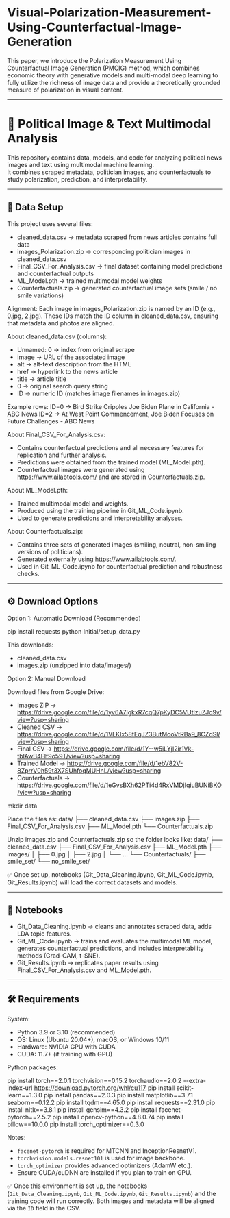# Visual-Polarization-Measurement-Using-Counterfactual-Image-Generation
This paper, we introduce the Polarization Measurement Using Counterfactual Image Generation (PMCIG) method, which combines economic theory with generative models and multi-modal deep learning to fully utilize the richness of image data and provide a theoretically grounded measure of polarization in visual content.

---------------------------------------------------------------------------------

# 📰 Political Image & Text Multimodal Analysis

This repository contains data, models, and code for analyzing political news images and text using multimodal machine learning.  
It combines scraped metadata, politician images, and counterfactuals to study polarization, prediction, and interpretability.

------------------------------------------------
📂 Data Setup
------------------------------------------------

This project uses several files:
- cleaned_data.csv → metadata scraped from news articles contains full data
- images_Polarization.zip → corresponding politician images in cleaned_data.csv
- Final_CSV_For_Analysis.csv → final dataset containing model predictions and counterfactual outputs
- ML_Model.pth → trained multimodal model weights
- Counterfactuals.zip → generated counterfactual image sets (smile / no smile variations)

Alignment:
Each image in images_Polarization.zip is named by an ID (e.g., 0.jpg, 2.jpg).
These IDs match the ID column in cleaned_data.csv, ensuring that metadata and photos are aligned.

About cleaned_data.csv (columns):
- Unnamed: 0 → index from original scrape
- image → URL of the associated image
- alt → alt-text description from the HTML
- href → hyperlink to the news article
- title → article title
- 0 → original search query string
- ID → numeric ID (matches image filenames in images.zip)

Example rows:
ID=0 → Bird Strike Cripples Joe Biden Plane in California - ABC News
ID=2 → At West Point Commencement, Joe Biden Focuses on Future Challenges - ABC News

About Final_CSV_For_Analysis.csv:
- Contains counterfactual predictions and all necessary features for replication and further analysis.
- Predictions were obtained from the trained model (ML_Model.pth).
- Counterfactual images were generated using https://www.ailabtools.com/ and are stored in Counterfactuals.zip.

About ML_Model.pth:
- Trained multimodal model and weights.
- Produced using the training pipeline in Git_ML_Code.ipynb.
- Used to generate predictions and interpretability analyses.

About Counterfactuals.zip:
- Contains three sets of generated images (smiling, neutral, non-smiling versions of politicians).
- Generated externally using https://www.ailabtools.com/.
- Used in Git_ML_Code.ipynb for counterfactual prediction and robustness checks.

------------------------------------------------
⚙️ Download Options
------------------------------------------------

Option 1: Automatic Download (Recommended)

pip install requests
python Initial/setup_data.py

 This downloads:
 - cleaned_data.csv
 - images.zip (unzipped into data/images/)

Option 2: Manual Download

Download files from Google Drive:
- Images ZIP → https://drive.google.com/file/d/1yv6A7IgkxR7cqQ7pKyDC5VUtlzuZJo9v/view?usp=sharing
- Cleaned CSV → https://drive.google.com/file/d/1VLKIx58fEqJZ3ButMooVtRBa9_8CZdSl/view?usp=sharing
- Final CSV → https://drive.google.com/file/d/1Y--w5iLYjI2ir1Vk-tblAwB4Flf9o59T/view?usp=sharing
- Trained Model → https://drive.google.com/file/d/1ebV82V-8ZprrV0h59t3X7SUhfoqMUHnL/view?usp=sharing
- Counterfactuals → https://drive.google.com/file/d/1eGvsBXh62PTi4d4RxVMDjIqiuBUNiBKO/view?usp=sharing

mkdir data

Place the files as:
data/
 ├── cleaned_data.csv
 ├── images.zip
 ├── Final_CSV_For_Analysis.csv
 ├── ML_Model.pth
 └── Counterfactuals.zip

Unzip images.zip and Counterfactuals.zip so the folder looks like:
data/
 ├── cleaned_data.csv
 ├── Final_CSV_For_Analysis.csv
 ├── ML_Model.pth
 ├── images/
 │    ├── 0.jpg
 │    ├── 2.jpg
 │    └── ...
 └── Counterfactuals/
      ├── smile_set/
      └── no_smile_set/

✅ Once set up, notebooks (Git_Data_Cleaning.ipynb, Git_ML_Code.ipynb, Git_Results.ipynb) will load the correct datasets and models.

------------------------------------------------
📑 Notebooks
------------------------------------------------

- Git_Data_Cleaning.ipynb → cleans and annotates scraped data, adds LDA topic features.
- Git_ML_Code.ipynb → trains and evaluates the multimodal ML model, generates counterfactual predictions, and includes interpretability methods (Grad-CAM, t-SNE).
- Git_Results.ipynb → replicates paper results using Final_CSV_For_Analysis.csv and ML_Model.pth.

------------------------------------------------
🛠 Requirements
------------------------------------------------

System:
- Python 3.9 or 3.10 (recommended)
- OS: Linux (Ubuntu 20.04+), macOS, or Windows 10/11
- Hardware: NVIDIA GPU with CUDA 
- CUDA: 11.7+ (if training with GPU)

Python packages:

pip install torch==2.0.1 torchvision==0.15.2 torchaudio==2.0.2 --extra-index-url https://download.pytorch.org/whl/cu117
pip install scikit-learn==1.3.0
pip install pandas==2.0.3
pip install matplotlib==3.7.1 seaborn==0.12.2
pip install tqdm==4.65.0
pip install requests==2.31.0
pip install nltk==3.8.1
pip install gensim==4.3.2
pip install facenet-pytorch==2.5.2
pip install opencv-python==4.8.0.74
pip install pillow==10.0.0
pip install torch_optimizer==0.3.0


Notes:
- `facenet-pytorch` is required for MTCNN and InceptionResnetV1.
- `torchvision.models.resnet101` is used for image backbone.
- `torch_optimizer` provides advanced optimizers (AdamW etc.).
- Ensure CUDA/cuDNN are installed if you plan to train on GPU.

✅ Once this environment is set up, the notebooks (`Git_Data_Cleaning.ipynb`, `Git_ML_Code.ipynb`, `Git_Results.ipynb`) and the training code will run correctly. Both images and metadata will be aligned via the `ID` field in the CSV.
